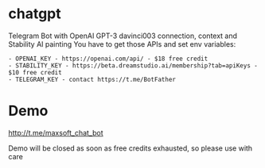 # chatgpt

Telegram Bot with OpenAI GPT-3 davinci003 connection, context and Stability AI painting
You have to get those APIs and set env variables:

	- OPENAI_KEY - https://openai.com/api/ - $18 free credit
	- STABILITY_KEY - https://beta.dreamstudio.ai/membership?tab=apiKeys - $10 free credit
	- TELEGRAM_KEY - contact https://t.me/BotFather


# Demo
http://t.me/maxsoft_chat_bot

Demo will be closed as soon as free credits exhausted, so please use with care
